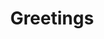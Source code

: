 ---
title: Greetings
layout: revealjs-vocabulary
category: warm-up
script: 
- Hi, how are you?
- Hey!
- Hi!
- Hey there!
- Hi there!
- How are you?
- How are you doing?
- How is it going?
- Good morning!
- Good afternoon!
- Good evening!
- Good night!
- Hi, my name is ___.
- I would like to introduce myself, my name is ___.
- Nice to meet you!
- Nice to meet you too!
- It was nice meeting you!
- It's a pleasure to meet you.
script2:
- How are you doing?
- How do you do?
- Hi everyone!
- Let me introduce you to ___.
- It's an honor to meet you.
- Let me introduce you to ___.
- I've been looking forward to meeting you ___.
- It's such an honor to meet you.
- What's new?
- Not much.
- How have you been?
- What's up?
- What have you been up to?
- What's going on?
- Long time no see!
- Good to see you.
---